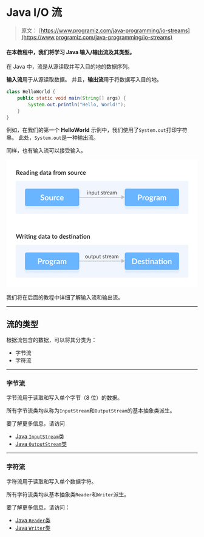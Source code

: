 # Java I/O 流

> 原文： [https://www.programiz.com/java-programming/io-streams](https://www.programiz.com/java-programming/io-streams)

#### 在本教程中，我们将学习 Java 输入/输出流及其类型。

在 Java 中，流是从源读取并写入目的地的数据序列。

**输入流**用于从源读取数据。 并且，**输出流**用于将数据写入目的地。

```java
class HelloWorld {
    public static void main(String[] args) {
        System.out.println("Hello, World!"); 
    }
} 
```

例如，在我们的第一个 **HelloWorld** 示例中，我们使用了`System.out`打印字符串。 此处，`System.out`是一种输出流。

同样，也有输入流可以接受输入。

![Input stream reads data from source to program and output stream writes file from program to destination](img/1b48ed886c7b8008de31fcff3d738cad.png "Java Input Stream and Output Stream")

我们将在后面的教程中详细了解输入流和输出流。

* * *

## 流的类型

根据流包含的数据，可以将其分类为：

*   字节流
*   字符流

* * *

### 字节流

字节流用于读取和写入单个字节（8 位）的数据。

所有字节流类均从称为`InputStream`和`OutputStream`的基本抽象类派生。

要了解更多信息，请访问

*   [Java `InputStream`类](/java-programming/inputstream "Java InputStream Class")
*   [Java `OutputStream`类](/java-programming/outputstream "Java OutputStream Class")

* * *

### 字符流

字符流用于读取和写入单个数据字符。

所有字符流类均从基本抽象类`Reader`和`Writer`派生。

要了解更多信息，请访问：

*   [Java `Reader`类](/java-programming/reader "Java Reader Class")
*   [Java `Writer`类](/java-programming/writer "Java Writer Class")
